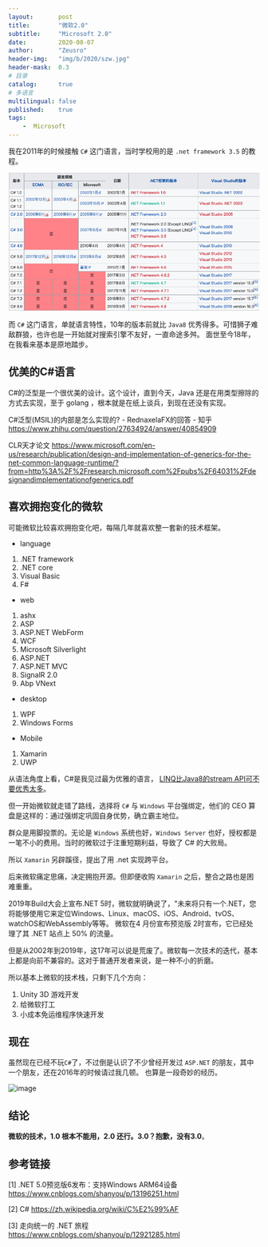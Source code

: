 ```yaml
---
layout:       post
title:        "微软2.0"
subtitle:     "Microsoft 2.0"
date:         2020-08-07
author:       "Zeusro"
header-img:   "img/b/2020/szw.jpg"
header-mask:  0.3
# 目录
catalog:      true
# 多语言
multilingual: false
published:    true
tags:
    -  Microsoft
---
```


我在2011年的时候接触 `C#` 这门语言，当时学校用的是 `.net framework 3.5` 的教程。

![image](/img/in-post/fuck-microsoft/history.png)

而 `C#` 这门语言，单就语言特性，10年的版本前就比 `Java8` 优秀得多。可惜狮子难敌群狼，也许也是一开始就对搜索引擎不友好，一直命途多舛。
面世至今18年，在我看来基本是原地踏步。

## 优美的C#语言

C#的泛型是一个很优美的设计。这个设计，直到今天，Java 还是在用类型擦除的方式去实现，至于 golang ，根本就是在纸上谈兵，到现在还没有实现。

C#泛型(MSIL)的内部是怎么实现的? - RednaxelaFX的回答 - 知乎
https://www.zhihu.com/question/27634924/answer/40854909

CLR天才论文
https://www.microsoft.com/en-us/research/publication/design-and-implementation-of-generics-for-the-net-common-language-runtime/?from=http%3A%2F%2Fresearch.microsoft.com%2Fpubs%2F64031%2Fdesignandimplementationofgenerics.pdf

## 喜欢拥抱变化的微软

可能微软比较喜欢拥抱变化吧，每隔几年就喜欢整一套新的技术框架。

- language
1. .NET framework
1. .NET core
1. Visual Basic
1. F#

- web
1. ashx
1. ASP
1. ASP.NET WebForm
1. WCF
1. Microsoft Silverlight
1. ASP.NET
1. ASP.NET MVC
1. SignalR 2.0
1. Abp VNext

- desktop
1. WPF
1. Windows Forms

- Mobile
1. Xamarin
1. UWP

从语法角度上看，C#是我见过最为优雅的语言，
[LINQ比Java8的stream API可不要优秀太多](http://www.zeusro.com/2018/03/08/linq-vs-stream/)。

但一开始微软就走错了路线，选择将 `C#` 与 `Windows` 平台强绑定，他们的 CEO 算盘是这样的：通过强绑定巩固自身优势，确立霸主地位。

群众是用脚投票的。无论是 `Windows` 系统也好，`Windows Server` 也好，授权都是一笔不小的费用。当时的微软过于注重短期利益，导致了 C# 的大败局。

所以 `Xamarin` 另辟蹊径，提出了用 .net 实现跨平台。

后来微软痛定思痛，决定拥抱开源。但即便收购 `Xamarin` 之后，整合之路也是困难重重。

2019年Build大会上宣布.NET 5时，微软就明确说了，"未来将只有一个.NET，您将能够使用它来定位Windows、Linux、macOS、iOS、Android、tvOS、watchOS和WebAssembly等等。 微软在4 月份宣布预览版 2时宣布，它已经处理了其 .NET 站点上 50% 的流量。

但是从2002年到2019年，这17年可以说是荒废了。微软每一次技术的迭代，基本上都是向前不兼容的。这对于普通开发者来说，是一种不小的折磨。

所以基本上微软的技术栈，只剩下几个方向：

1. Unity 3D 游戏开发
1. 给微软打工
1. 小成本免运维程序快速开发

## 现在

虽然现在已经不玩`C#`了，不过倒是认识了不少曾经开发过 `ASP.NET` 的朋友，其中一个朋友，还在2016年的时候请过我几顿。
也算是一段奇妙的经历。

![image](/img/in-post/fuck-microsoft/2016-04-21.jpeg)

## 结论

**微软的技术，1.0 根本不能用，2.0 还行。3.0？抱歉，没有3.0**。

## 参考链接

[1]
.NET 5.0预览版6发布：支持Windows ARM64设备
https://www.cnblogs.com/shanyou/p/13196251.html

[2]
C#
https://zh.wikipedia.org/wiki/C%E2%99%AF

[3]
走向统一的 .NET 旅程
https://www.cnblogs.com/shanyou/p/12921285.html
